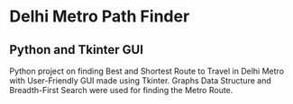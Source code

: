 # Delhi Metro Path Finder

## Python and Tkinter GUI

Python project on finding Best and Shortest Route to Travel in Delhi Metro with User-Friendly GUI made using Tkinter. Graphs Data Structure and Breadth-First Search were used for finding the Metro Route.
